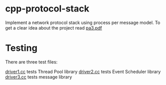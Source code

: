 cpp-protocol-stack
==================

Implement a network protocol stack using process per message model. To get a clear idea about the project read [pa3.pdf](pa3.pdf)

Testing
=======
There are three test files:

[driver1.cc](driver1.cc) tests Thread Pool library
[driver2.cc](driver2.cc) tests Event Scheduler library
[driver3.cc](driver3.cc) tests message library
